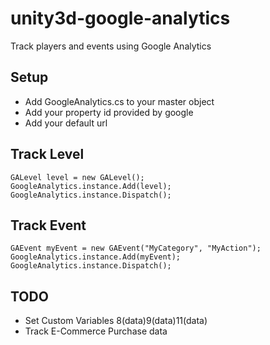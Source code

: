unity3d-google-analytics
========================

Track players and events using Google Analytics

Setup
-----
* Add GoogleAnalytics.cs to your master object
* Add your property id provided by google
* Add your default url

Track Level
-------------
```CSharp
GALevel level = new GALevel();
GoogleAnalytics.instance.Add(level);
GoogleAnalytics.instance.Dispatch();
```

Track Event
--------------
```CSharp
GAEvent myEvent = new GAEvent("MyCategory", "MyAction");
GoogleAnalytics.instance.Add(myEvent);
GoogleAnalytics.instance.Dispatch();
```

TODO
----
* Set Custom Variables 8(data)9(data)11(data)
* Track E-Commerce Purchase data

